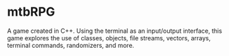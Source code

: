# mtbRPG
A game created in C++. Using the terminal as an input/output interface, this game explores the use of classes, objects, file streams, vectors, arrays, terminal commands, randomizers, and more.
